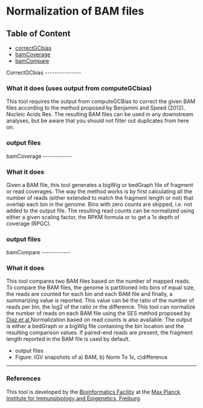 Normalization of BAM files
===========================

## Table of Content

  * [correctGCbias](#correctGCbias)
  * [bamCoverage](#bamCoverage)
  * [bamCompare](#bamCompare)


<a name="correctGCbias"/>
CorrectGCbias
---------------

### What it does (uses output from computeGCbias)
This tool requires the output from computeGCBias to correct the given
BAM files according to the method proposed by Benjamini and Speed
(2012). Nucleic Acids Res.  The resulting BAM files can be used in any
downstream analyses, but be aware that you should not filter out
duplicates from here on.

### output files



<a name="bamCoverage"/>
bamCoverage
------------

### What it does
Given a BAM file, this tool generates a bigWig or bedGraph file of
fragment or read coverages. The way the method works is by first
calculating all the number of reads (either extended to match the
fragment length or not) that overlap each bin in the genome. Bins with
zero counts are skipped, i.e. not added to the output file. The
resulting read counts can be normalized using either a given scaling
factor, the RPKM formula or to get a 1x depth of coverage (RPGC).

### output files



<a name="bamCompare"/>
bamCompare
------------

### What it does

This tool compares two BAM files based on the number of mapped
reads. To compare the BAM files, the genome is partitioned into bins
of equal size, the reads are counted for each bin and each BAM file
and finally, a summarizing value is reported.  This value can be the
ratio of the number of reads per bin, the log2 of the ratio or the
difference.  This tool can normalize the number of reads on each BAM
file using the SES method proposed by [Diaz et al.][]Normalization based on read counts is also
available. The output is either a bedGraph or a bigWig file containing
the bin location and the resulting comparison values.  If paired-end
reads are present, the fragment length reported in the BAM file is
used by default.

  + output files
  + Figure: IGV snapshots of a) BAM,  b) Norm To 1x, c)difference



-----------------------------------------------------------------------------------
[BAM]: https://docs.google.com/document/d/1Iv9QnuRYWCtV_UCi4xoXxEfmSZYQNyYJPNsFHnvv9C0/edit?usp=sharing "binary version of a SAM file; contains all information about aligned reads"
[SAM]: https://docs.google.com/document/d/1Iv9QnuRYWCtV_UCi4xoXxEfmSZYQNyYJPNsFHnvv9C0/edit?usp=sharing "text file containing all information about aligned reads"
[bigWig]: https://docs.google.com/document/d/1Iv9QnuRYWCtV_UCi4xoXxEfmSZYQNyYJPNsFHnvv9C0/edit?usp=sharing "binary version of a bedGraph file; contains genomic intervals and corresponding scores, e.g. average read numbers per 50 bp"
[bedGraph]: https://docs.google.com/document/d/1Iv9QnuRYWCtV_UCi4xoXxEfmSZYQNyYJPNsFHnvv9C0/edit?usp=sharing "text file that contains genomic intervals and corresponding scores, e.g. average read numbers per 50 bp"
[FASTQ]: https://docs.google.com/document/d/1Iv9QnuRYWCtV_UCi4xoXxEfmSZYQNyYJPNsFHnvv9C0/edit?usp=sharing "text file of raw reads (almost straight out of the sequencer)"
### References
[Benjamini and Speed]: http://nar.oxfordjournals.org/content/40/10/e72 "Nucleic Acids Research (2012)"
[Diaz et al.]: http://www.degruyter.com/view/j/sagmb.2012.11.issue-3/1544-6115.1750/1544-6115.1750.xml "Stat. Appl. Gen. Mol. Biol. (2012)"


This tool is developed by the [Bioinformatics Facility](http://www1.ie-freiburg.mpg.de/bioinformaticsfac) at the [Max Planck Institute for Immunobiology and Epigenetics, Freiburg](http://www1.ie-freiburg.mpg.de/).
